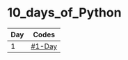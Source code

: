 # 10_days_of_Python

|Day|Codes|
|---|---|
| 1 | [#1-Day](https://github.com/1darshanpatil/10_days_of_Python/tree/main/%231-Day) |
